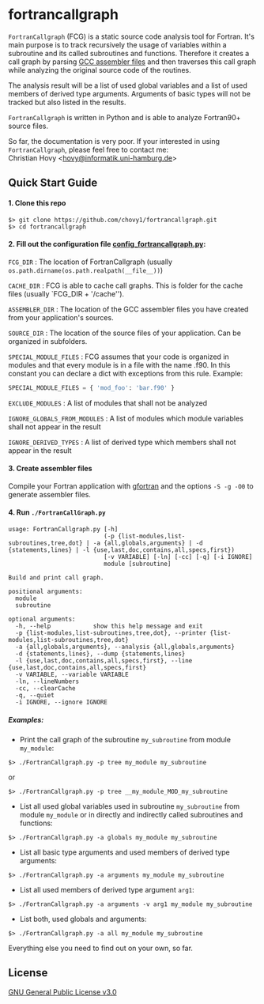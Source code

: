 # fortrancallgraph

`FortranCallgraph` (FCG) is a static source code analysis tool for Fortran. 
It's main purpose is to track recursively the usage of variables within a subroutine and its called subroutines and functions.
Therefore it creates a call graph by parsing [GCC assembler files](https://gcc.gnu.org/onlinedocs/gcc/Overall-Options.html#index-S) and then traverses this call graph while analyzing the original source code of the routines.

The analysis result will be a list of used global variables and a list of used members of derived type arguments. 
Arguments of basic types will not be tracked but also listed in the results.

`FortranCallgraph` is written in Python and is able to analyze Fortran90+ source files.

So far, the documentation is very poor. If your interested in using `FortranCallgraph`, please feel free to contact me:   
Christian Hovy <<hovy@informatik.uni-hamburg.de>>

## Quick Start Guide

#### 1. Clone this repo

```
$> git clone https://github.com/chovy1/fortrancallgraph.git
$> cd fortrancallgraph
```

#### 2. Fill out the configuration file [config_fortrancallgraph.py](config_fortrancallgraph.py):

`FCG_DIR` : The location of FortranCallgraph (usually `os.path.dirname(os.path.realpath(__file__))`)

`CACHE_DIR` : FCG is able to cache call graphs. This is folder for the cache files (usually `FCG_DIR + '/cache'').

`ASSEMBLER_DIR` : The location of the GCC assembler files you have created from your application's sources.

`SOURCE_DIR` : The location of the source files of your application. Can be organized in subfolders.

`SPECIAL_MODULE_FILES` : FCG assumes that your code is organized in modules and that every module is in a file with the name <module>.f90. In this constant you can declare a dict with exceptions from this rule.
Example:  
```python
SPECIAL_MODULE_FILES = { 'mod_foo': 'bar.f90' }
```
`EXCLUDE_MODULES` : A list of modules that shall not be analyzed

`IGNORE_GLOBALS_FROM_MODULES` : A list of modules which module variables shall not appear in the result

`IGNORE_DERIVED_TYPES` : A list of derived type which members shall not appear in the result

#### 3. Create assembler files

Compile your Fortran application with [gfortran](https://gcc.gnu.org/fortran) and the options `-S -g -O0` to generate assembler files.

#### 4. Run `./FortranCallGraph.py`

```
usage: FortranCallgraph.py [-h]
                           (-p {list-modules,list-subroutines,tree,dot} | -a {all,globals,arguments} | -d {statements,lines} | -l {use,last,doc,contains,all,specs,first})
                           [-v VARIABLE] [-ln] [-cc] [-q] [-i IGNORE]
                           module [subroutine]

Build and print call graph.

positional arguments:
  module
  subroutine

optional arguments:
  -h, --help            show this help message and exit
  -p {list-modules,list-subroutines,tree,dot}, --printer {list-modules,list-subroutines,tree,dot}
  -a {all,globals,arguments}, --analysis {all,globals,arguments}
  -d {statements,lines}, --dump {statements,lines}
  -l {use,last,doc,contains,all,specs,first}, --line {use,last,doc,contains,all,specs,first}
  -v VARIABLE, --variable VARIABLE
  -ln, --lineNumbers
  -cc, --clearCache
  -q, --quiet
  -i IGNORE, --ignore IGNORE
```
##### Examples:

* Print the call graph of the subroutine `my_subroutine` from module `my_module`:  
```
$> ./FortranCallgraph.py -p tree my_module my_subroutine
```
or  
```
$> ./FortranCallgraph.py -p tree __my_module_MOD_my_subroutine
```

* List all used global variables used in subroutine `my_subroutine` from module `my_module` or in directly and indirectly called subroutines and functions:  
```
$> ./FortranCallgraph.py -a globals my_module my_subroutine
```  

* List all basic type arguments and used members of derived type arguments:  
```
$> ./FortranCallgraph.py -a arguments my_module my_subroutine
```  

* List all used members of derived type argument `arg1`:  
```
$> ./FortranCallgraph.py -a arguments -v arg1 my_module my_subroutine
```  

* List both, used globals and arguments:  
```
$> ./FortranCallgraph.py -a all my_module my_subroutine
```

Everything else you need to find out on your own, so far.

## License

[GNU General Public License v3.0](LICENSE)
